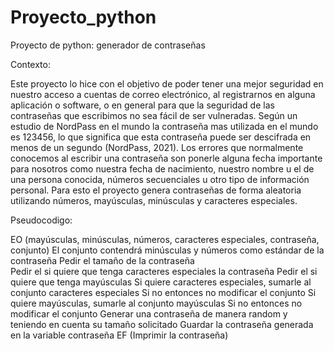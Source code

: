 # Proyecto_python

Proyecto de python: generador de contraseñas

Contexto:

Este proyecto lo hice con el objetivo de poder tener una mejor seguridad en nuestro acceso a cuentas de correo electrónico, al registrarnos en alguna aplicación o software, o en general para que la seguridad de las contraseñas que escribimos no sea fácil de ser vulneradas. 
Según un estudio de NordPass en el mundo la contraseña mas utilizada en el mundo es 123456, lo que significa que esta contraseña puede ser descifrada en menos de un segundo (NordPass, 2021).
Los errores que normalmente conocemos al escribir una contraseña son ponerle alguna fecha importante para nosotros como nuestra fecha de nacimiento, nuestro nombre u el de una persona conocida, números secuenciales u otro tipo de información personal. Para esto el proyecto genera contraseñas de forma aleatoria utilizando números, mayúsculas, minúsculas y caracteres especiales. 

Pseudocodigo:

EO (mayúsculas, minúsculas, números, caracteres especiales, contraseña, conjunto)
	El conjunto contendrá minúsculas y números como estándar de la contraseña 
	Pedir el tamaño de la contraseña  
	Pedir el si quiere que tenga caracteres especiales la contraseña 
	Pedir el si quiere que tenga mayúsculas
	Si quiere caracteres especiales, sumarle al conjunto caracteres especiales 
		Si no entonces no modificar el conjunto
 	Si quiere mayúsculas, sumarle al conjunto mayúsculas
Si no entonces no modificar el conjunto
	Generar una contraseña de manera random y teniendo en cuenta su tamaño solicitado
	Guardar la contraseña generada en la variable contraseña
EF (Imprimir la contraseña)
